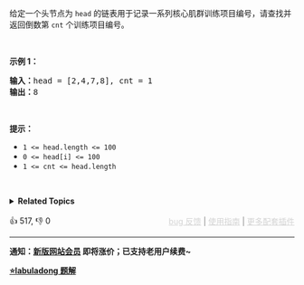 <p>给定一个头节点为 <code>head</code> 的链表用于记录一系列核心肌群训练项目编号，请查找并返回倒数第 <code>cnt</code> 个训练项目编号。</p>

<p>&nbsp;</p>

<p><strong>示例 1：</strong></p>

<pre>
<strong>输入：</strong>head = [2,4,7,8], cnt = 1
<strong>输出：</strong>8</pre>

<p>&nbsp;</p>

<p><strong>提示：</strong></p>

<ul> 
 <li><code>1 &lt;= head.length &lt;= 100</code></li> 
 <li><code>0 &lt;= head[i] &lt;= 100</code></li> 
 <li><code>1 &lt;= cnt &lt;= head.length</code></li> 
</ul>

<p>&nbsp;</p>

<details><summary><strong>Related Topics</strong></summary>链表 | 双指针</details><br>

<div>👍 517, 👎 0<span style='float: right;'><span style='color: gray;'><a href='https://github.com/labuladong/fucking-algorithm/discussions/939' target='_blank' style='color: lightgray;text-decoration: underline;'>bug 反馈</a> | <a href='https://labuladong.online/algo/fname.html?fname=jb插件简介' target='_blank' style='color: lightgray;text-decoration: underline;'>使用指南</a> | <a href='https://labuladong.online/algo/images/others/%E5%85%A8%E5%AE%B6%E6%A1%B6.jpg' target='_blank' style='color: lightgray;text-decoration: underline;'>更多配套插件</a></span></span></div>

<div id="labuladong"><hr>

**通知：[新版网站会员](https://labuladong.online/algo/intro/site-vip/) 即将涨价；已支持老用户续费~**



<p><strong><a href="https://labuladong.online/algo/slug.html?slug=lian-biao-zhong-dao-shu-di-kge-jie-dian-lcof" target="_blank">⭐️labuladong 题解</a></strong></p>
</div>

